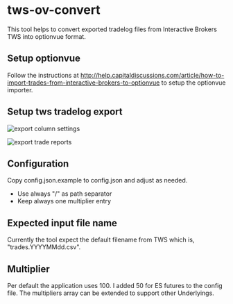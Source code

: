 # tws-ov-convert
This tool helps to convert exported tradelog files from Interactive Brokers TWS into optionvue format.

## Setup optionvue
Follow the instructions at http://help.capitaldiscussions.com/article/how-to-import-trades-from-interactive-brokers-to-optionvue to setup the optionvue importer.

## Setup tws tradelog export
![export column settings](https://cloud.githubusercontent.com/assets/9795022/24576303/793d4ab4-166e-11e7-8b8f-b38049796c33.png)

![export trade reports](https://cloud.githubusercontent.com/assets/9795022/24576305/7bc44166-166e-11e7-91b6-add124840ecc.png)

## Configuration
Copy config.json.example to config.json and adjust as needed.

- Use always "/" as path separator
- Keep always one multiplier entry

## Expected input file name
Currently the tool expect the default filename from TWS which is, "trades.YYYYMMdd.csv".

## Multiplier
Per default the application uses 100. I added 50 for ES futures to the config file. The multipliers array can be extended to support other Underlyings.

